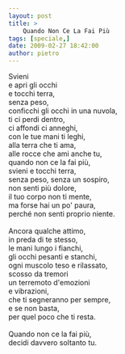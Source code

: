 ```yaml
---
layout: post
title: >
    Quando Non Ce La Fai Più
tags: [speciale,]
date: 2009-02-27 18:42:00
author: pietro
---
```

Svieni<br/>e apri gli occhi<br/>e tocchi terra,<br/>senza peso,<br/>conficchi gli occhi in una nuvola,<br/>ti ci perdi dentro,<br/>ci affondi ci anneghi,<br/>con le tue mani ti leghi,<br/>alla terra che ti ama,<br/>alle rocce che ami anche tu,<br/>quando non ce la fai più,<br/>svieni e tocchi terra,<br/>senza peso, senza un sospiro,<br/>non senti più dolore,<br/>il tuo corpo non ti mente,<br/>ma forse hai un po' paura,<br/>perché non senti proprio niente.<br/><br/>Ancora qualche attimo,<br/>in preda di te stesso,<br/>le mani lungo i fianchi,<br/>gli occhi pesanti e stanchi,<br/>ogni muscolo teso e rilassato,<br/>scosso da tremori<br/>un terremoto d'emozioni<br/>e vibrazioni,<br/>che ti segneranno per sempre,<br/>e se non basta,<br/>per quel poco che ti resta.<br/><br/>Quando non ce la fai più,<br/>decidi davvero soltanto tu.
